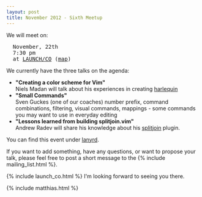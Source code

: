 ```yaml
---
layout: post
title: November 2012 - Sixth Meetup
---
```


We will meet on:

<pre>
  November, 22th
  7:30 pm
  at <a href="https://launchco.com/etc/#coworking">LAUNCH/CO</a> (<a href="http://g.co/maps/k62eb">map</a>)
</pre>

We currently have the three talks on the agenda:

<ul>
    <li>
      <strong>"Creating a color scheme for Vim"</strong>
      <br />
      Niels Madan will talk about his experiences in creating <a href="https://github.com/nielsmadan/harlequin">harlequin</a>
    </li>
    <li>
      <strong>"Small Commands"</strong>
      <br />
      Sven Guckes (one of our coaches) number prefix, command combinations, filtering, visual
      commands, mappings - some commands you may want to use in everyday editing
    </li>
    <li>
      <strong>"Lessons learned from building splitjoin.vim"</strong>
      <br />
      Andrew Radev will share his knowledge about his <a
      href="https://github.com/AndrewRadev/splitjoin.vim">splitjoin</a> plugin.
    </li>
</ul>

You can find this event under [lanyrd](http://lanyrd.com/2012/vimberlin-2-november/).

If you want to add something, have any questions, or want to propose your talk,  please feel free to post a
short message to the {% include mailing_list.html %}.

{% include launch_co.html %} I'm looking forward to seeing you there.

{% include matthias.html %}

